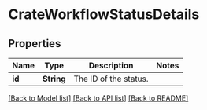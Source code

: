 # CrateWorkflowStatusDetails

## Properties

Name | Type | Description | Notes
------------ | ------------- | ------------- | -------------
**id** | **String** | The ID of the status. | 

[[Back to Model list]](../README.md#documentation-for-models) [[Back to API list]](../README.md#documentation-for-api-endpoints) [[Back to README]](../README.md)


